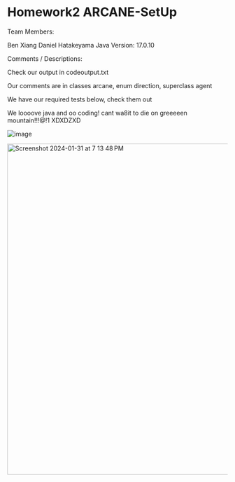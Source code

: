# Homework2 ARCANE-SetUp
Team Members:

Ben Xiang
Daniel Hatakeyama
Java Version: 17.0.10

Comments / Descriptions:

Check our output in codeoutput.txt

Our comments are in classes arcane, enum direction, superclass agent

We have our required tests below, check them out


We loooove java and oo coding! cant wa8it to die on greeeeen mountain!!!@!1 XDXDZXD


![image](https://github.com/CSCI-4448-5448-OOAD-Spring2024/homework-2-arcane-setup-jonben3215/assets/41268067/808be291-e2bd-4aff-9c42-e89bc41636bc)



<img width="757" alt="Screenshot 2024-01-31 at 7 13 48 PM" src="https://github.com/CSCI-4448-5448-OOAD-Spring2024/homework-2-arcane-setup-jonben3215/assets/63603790/352d33d8-6d00-46c9-806d-a87b4784f660">
